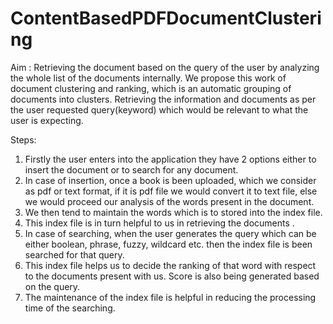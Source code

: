 # ContentBasedPDFDocumentClustering
Aim : 
       Retrieving the document based on the query of the user by analyzing the whole list of the documents internally. 
       We propose this work of document clustering and ranking, which is an automatic grouping of documents into clusters. 
       Retrieving the information and documents as per the user requested query(keyword) which would be relevant to what the user is expecting.
 
Steps:

1. Firstly the user enters into the application they have 2 options either to insert the document or to search for any document.
2. In case of insertion, once a book is been uploaded, which we consider as pdf or text format, if it is pdf file we would convert it to text file, else we would proceed our     analysis of the words present in the document.
3. We then tend to maintain the words which is to stored into the index file.
4. This index file  is in turn helpful to us in retrieving the documents .
5. In case of searching, when the user generates the query which can be either boolean, phrase, fuzzy, wildcard etc. then the index file is been searched for that  query.
6. This index file helps us to decide the ranking of that word with respect to the documents present with us. Score is also being generated based on the query.
7. The maintenance of the index file is helpful in reducing the processing time of the searching.




    
